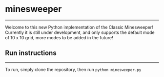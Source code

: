 # minesweeper
___
Welcome to this new Python implementation of the Classic Minesweeper! Currently it is still under development, and only supports
the default mode of 10 x 10 grid, more modes to be added in the future!

## Run instructions
___
To run, simply clone the repository, then run `python minesweeper.py`
